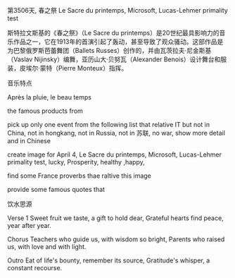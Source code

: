 第3506天,  春之祭  Le Sacre du printemps, Microsoft, Lucas-Lehmer primality test


 


斯特拉文斯基的《春之祭》（Le Sacre du printemps）是20世纪最具影响力的音乐作品之一，它在1913年的首演引起了轰动，甚至导致了观众骚动。这部作品是为巴黎俄罗斯芭蕾舞团（Ballets Russes）创作的，并由瓦茨拉夫·尼金斯基（Vaslav Nijinsky）编舞，亚历山大·贝努瓦（Alexander Benois）设计舞台和服装，皮埃尔·蒙特（Pierre Monteux）指挥。

音乐特点

Après la pluie, le beau temps

the famous products from 

 pick up  only one event  from the following list that relative IT but not in China, not in hongkang, not in Russia, not in 苏联, no war, show more detail and in Chinese 

create image for April 4, Le Sacre du printemps, Microsoft, Lucas-Lehmer primality test, lucky, Prosperity, healthy ,happy,


find some France proverbs thae raltive this image 
 

provide some famous quotes that  
 

饮水思源
 
Verse 1
Sweet fruit we taste, a gift to hold dear,
Grateful hearts find peace, year after year.

Chorus
Teachers who guide us, with wisdom so bright,
Parents who raised us, with love and with light.

Outro
Eat of life's bounty, remember its source,
Gratitude's whisper, a constant recourse.